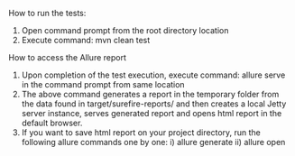 How to run the tests:
1) Open command prompt from the root directory location
2) Execute command: mvn clean test

How to access the Allure report
1) Upon completion of the test execution, execute command: allure serve in the command prompt from same location
2) The above command generates a report in the temporary folder from the data found in target/surefire-reports/ and then creates a local Jetty server instance, serves generated report and opens html report in the default browser.
3) If you want to save html report on your project directory, run the following allure commands one by one:
	i) allure generate
	ii) allure open